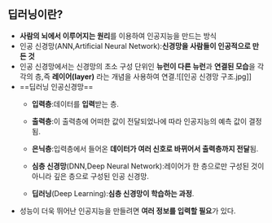 ## 딥러닝이란?
- **사람의 뇌에서 이루어지는 원리**를 이용하여 인공지능을 만드는 방식
- 인공 신경망(ANN,Artificial Neural Network):**신경망을 사람들이 인공적으로 만든 것**
- 인공 신경망에서는 신경망의 초소 구성 단위인 **뉴런이 다른 뉴런**과 **연결된 모습**을 각각의 층,즉 **레이어(layer)** 라는 개념을 사용하여 연결.![[인공 신경망 구조.jpg]]
-  ==딥러닝 인공신경망==
	- **입력층**:데이터를 **입력**받는 층.
	
	- **출력층**:이 출력층에 어떠한 값이 전달되었나에 따라 인공지능의 예측 값이 결정됨.
	
	- **은닉층**:입력층에서 들어온 **데이터가 여러 신호로 바뀌어서 출력층까지 전달**됨.
	
	- **심층 신경망**(DNN,Deep Neural Network):레이어가 한 층으로만 구성된 것이 아니라 깊은 층으로 구성된 인공 신경망.
	
	- **딥러닝**(Deep Learning):**심층 신경망이 학습하는 과정**.
- 성능이 더욱 뛰어난 인공지능을 만들려면 **여러 정보를 입력할 필요**가 있다.